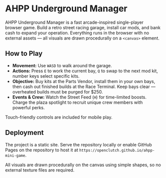 # AHPP Underground Manager
AHPP Underground Manager is a fast arcade-inspired single-player browser game. Build a retro street racing garage, install car mods, and bank cash to expand your operation. Everything runs in the browser with no external assets — all visuals are drawn procedurally on a `<canvas>` element.

## How to Play

* **Movement:** Use `WASD` to walk around the garage.
* **Actions:** Press `E` to work the current bay, `Q` to swap to the next mod kit, number keys select specific kits.
* **Objective:** Buy kits at the Parts Vendor, install them in your own bays, then cash out finished builds at the Race Terminal. Keep bays clear — overheated builds must be purged for $250.
* **Events & Crew:** Watch the Street Feed (`H`) for time-limited boosts. Charge the plaza spotlight to recruit unique crew members with powerful perks.

Touch-friendly controls are included for mobile play.

## Deployment

The project is a static site. Serve the repository locally or enable GitHub Pages on the repository to host it at `https://openclutch.github.io/ahpp-mini-game`.

All visuals are drawn procedurally on the canvas using simple shapes, so no external texture files are required.
